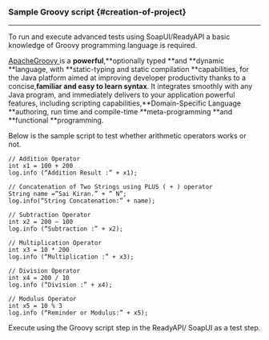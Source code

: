 ### Sample Groovy script {#creation-of-project}

---

To run and execute advanced tests using SoapUI/ReadyAPI a basic knowledge of Groovy programming language is required.

[Apache](http://www.apache.org/)[Groovy ](http://www.groovy-lang.org/single-page-documentation.html)is a  **powerful**,**optionally typed **and **dynamic  **language, with **static-typing and static compilation **capabilities, for the Java platform aimed at improving developer productivity thanks to a concise,**familiar and easy to learn syntax**. It integrates smoothly with any Java program, and immediately delivers to your application powerful features, including scripting capabilities,**Domain-Specific Language **authoring, run time and compile-time **meta-programming **and **functional **programming.

Below is the sample script to test whether arithmetic operators works or not.

```
// Addition Operator
int x1 = 100 + 200
log.info (“Addition Result :” + x1);

// Concatenation of Two Strings using PLUS ( + ) operator
String name =”Sai Kiran.” + ” N”;
log.info(“String Concatenation:” + name);

// Subtraction Operator
int x2 = 200 – 100
log.info (“Subtraction :” + x2);

// Multiplication Operator
int x3 = 10 * 200
log.info (“Multiplication :” + x3);

// Division Operator
int x4 = 200 / 10
log.info (“Division :” + x4);

// Modulus Operator
int x5 = 10 % 3
log.info (“Reminder or Modulus:” + x5);
```

Execute using the Groovy script step in the ReadyAPI/ SoapUI as a test step.

